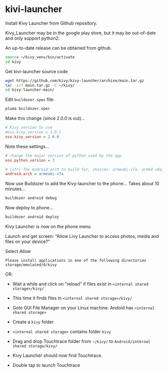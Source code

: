 # kivi-launcher

Install Kivy Launcher from Github repository. 

Kivy_Launcher may be in the google play store, but it may be out-of-date and
only support python2.

An up-to-date release can be obtained from github.

```bash
source ~/kivy_venv/bin/activate
cd kivy
```

Get kivi-launcher source code

```bash
wget https://github.com/kivy/kivy-launcher/archive/main.tar.gz
tar -xzf main.tar.gz -C ~/kivy/
cd kivy-launcher-main/
```

Edit `buildozer.spec` file:

```bash
pluma buildozer.spec
```

Make this change (since 2.0.0 is out)...

```ini
# Kivy version to use
#osx.kivy_version = 1.9.1
osx.kivy_version = 2.0.0
```

Note these settings...

```ini
# change the major version of python used by the app
osx.python_version = 3

# (str) The Android arch to build for, choices: armeabi-v7a, arm64-v8a, x86
android.arch = armeabi-v7a
```

Now use Buildozer to add the Kivy-launcher to the phone...
Takes about 10 minutes...

```bash
buildozer android debug
```

Now deploy to phone...

```bash
buildozer android deploy
```

Kivy Launcher is now on the phone menu

Launch and get screen: "Allow Livy Launcher to access photos, media and files on your device?"

Select *Allow*

```
Please install applications in one of the following directories
storage/emulated/0/kivy
```


OR:

* Wait a while and click on "reload" if files exist in `<internal shared storage>/kivy/`

* This time it finds files in `<internal shared storage>/kivy/`

* Goto GUI File Manager on your Linux machine. Andoid has `<internal shared storage>`

* Create a `kivy` folder

* `<internal shared storage>` contains folder `kivy`

* Drag and drop Touchtrace folder from `~/kivy/` to `Android/internal shared storage/kivy/`

* Kivy Launcher should now find Touchtrace.

* Double tap to launch Touchtrace
